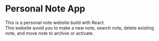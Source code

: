 # Personal Note App
This is a personal note website build with React.
<br>
This website avoid you to make a new note, search note, delete existing note, and move note to archive or activate.